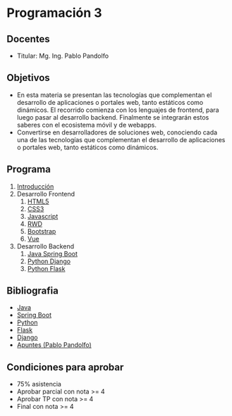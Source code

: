 # Programación 3

## Docentes

* Titular: Mg. Ing. Pablo Pandolfo

## Objetivos

* En esta materia se presentan las tecnologías que complementan el desarrollo de aplicaciones o portales web, tanto estáticos como dinámicos. El recorrido comienza con los lenguajes de frontend, para luego pasar al desarrollo backend. Finalmente se integrarán estos saberes con el ecosistema móvil y de webapps.
* Convertirse en desarrolladores de soluciones web, conociendo cada una de las tecnologías que complementan el desarrollo de aplicaciones o portales web, tanto estáticos como dinámicos.

## Programa

1. [Introducción](doc/intro.md)
1. Desarrollo Frontend
     1. [HTML5](doc/html5.md)
     1. [CSS3](doc/css3.md)
     1. [Javascript](doc/js.md)
     1. [RWD](doc/rwd.md)
     1. [Bootstrap](doc/bootstrap.md)
     1. [Vue](doc/vue.md)
1. Desarrollo Backend
     1. [Java Spring Boot](doc/spring-boot.md)
     1. [Python Django](doc/django.md)
     1. [Python Flask](doc/flask.md)

## Bibliografia

* [Java](https://www.java.com/es/)
* [Spring Boot](https://spring.io/projects/spring-boot)
* [Python](https://www.python.org)
* [Flask](https://flask-es.readthedocs.io)
* [Django](https://www.djangoproject.com)
* [Apuntes (Pablo Pandolfo)](doc/)

## Condiciones para aprobar

* 75% asistencia
* Aprobar parcial con nota >= 4
* Aprobar TP con nota >= 4
* Final con nota >= 4
